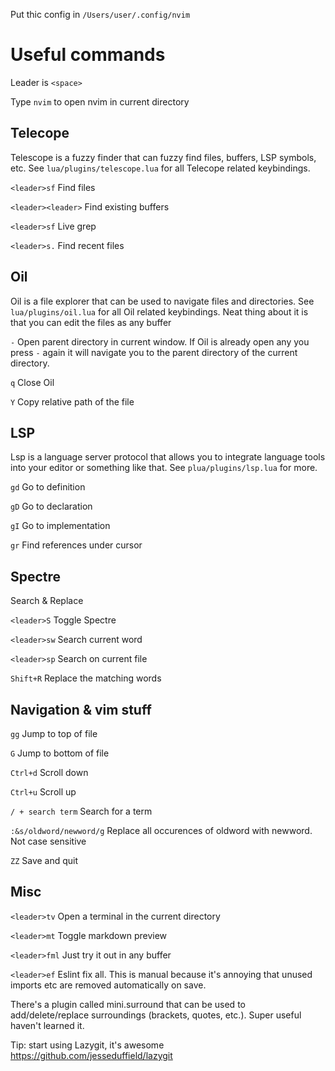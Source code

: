Put thic config in `/Users/user/.config/nvim`


# Useful commands
Leader is `<space>`

Type `nvim` to open nvim in current directory

## Telecope
Telescope is a fuzzy finder that can fuzzy find files, buffers, LSP symbols, etc. See  `lua/plugins/telescope.lua` for all Telecope related keybindings.

`<leader>sf`
Find files

`<leader><leader>`
Find existing buffers

`<leader>sf`
Live grep

`<leader>s.`
Find recent files


## Oil
Oil is a file explorer that can be used to navigate files and directories. See `lua/plugins/oil.lua` for all Oil related keybindings. Neat thing about it is that you can edit the files as any buffer

`-`
Open parent directory in current window. If Oil is already open any you press `-` again it will navigate you to the parent directory of the current directory.

`q`
Close Oil

`Y`
Copy relative path of the file


## LSP
Lsp is a language server protocol that allows you to integrate language tools into your editor or something like that. See `plua/plugins/lsp.lua` for more.

`gd`
Go to definition

`gD`
Go to declaration

`gI`
Go to implementation

`gr`
Find references under cursor

## Spectre
Search & Replace

`<leader>S`
Toggle Spectre

`<leader>sw`
Search current word

`<leader>sp`
Search on current file

`Shift+R`
Replace the matching words

## Navigation & vim stuff
`gg`
Jump to top of file

`G`
Jump to bottom of file

`Ctrl+d`
Scroll down

`Ctrl+u`
Scroll up

`/ + search term`
Search for a term

`:&s/oldword/newword/g`
Replace all occurences of oldword with newword. Not case sensitive

`ZZ`
Save and quit


## Misc 
`<leader>tv`
Open a terminal in the current directory

`<leader>mt`
Toggle markdown preview

`<leader>fml`
Just try it out in any buffer

`<leader>ef`
Eslint fix all. This is manual because it's annoying that unused imports etc are removed automatically on save.

There's a plugin called mini.surround that can be used to add/delete/replace surroundings (brackets, quotes, etc.). Super useful haven't learned it.


Tip: start using Lazygit, it's awesome https://github.com/jesseduffield/lazygit







